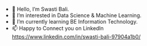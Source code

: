 - 👋 Hello, I’m Swasti Bali.
- 👀 I’m interested in Data Science & Machine Learning.
- 🌱 I’m currently learning BE Information Technology.
- 📫 Happy to Connect you on LinkedIn https://www.linkedin.com/in/swasti-bali-97904a1b0/

<!---
swastibali/swastibali is a ✨ special ✨ repository because its `README.md` (this file) appears on your GitHub profile.
You can click the Preview link to take a look at your changes.
--->
